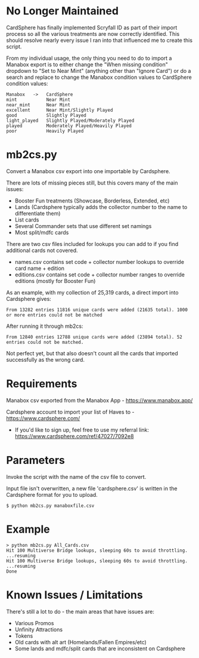 # No Longer Maintained
CardSphere has finally implemented Scryfall ID as part of their import process so all the various treatments
are now correctly identified. This should resolve nearly every issue I ran into that influenced me to create
this script.

From my individual usage, the only thing you need to do to import a Manabox export is to either change the
"When missing condition" dropdown to "Set to Near Mint" (anything other than "Ignore Card") or do a search
and replace to change the Manabox condition values to CardSphere condition values:

    Manabox   ->   CardSphere
    mint           Near Mint
    near_mint      Near Mint
    excellent      Near Mint/Slightly Played
    good           Slightly Played
    light_played   Slightly Played/Moderately Played
    played         Moderately Played/Heavily Played
    poor           Heavily Played

# mb2cs.py
Convert a Manabox csv export into one importable by Cardsphere.

There are lots of missing pieces still, but this covers many of the main issues:
- Booster Fun treatments (Showcase, Borderless, Extended, etc)
- Lands (Cardsphere typically adds the collector number to the name to differentiate them)
- List cards
- Several Commander sets that use different set namings
- Most split/mdfc cards

There are two csv files included for lookups you can add to if you find additional cards not covered.
- names.csv contains set code + collector number lookups to override card name + edition
- editions.csv contains set code + collector number ranges to override editions (mostly for Booster Fun)

As an example, with my collection of 25,319 cards, a direct import into Cardsphere gives:
```
From 13282 entries 11816 unique cards were added (21635 total). 1000 or more entries could not be matched
```

After running it through mb2cs:
```
From 12840 entries 12788 unique cards were added (23894 total). 52 entries could not be matched.
```

Not perfect yet, but that also doesn't count all the cards that imported successfully as the wrong card.

# Requirements

Manabox csv exported from the Manabox App - https://www.manabox.app/

Cardsphere account to import your list of Haves to - https://www.cardsphere.com/
- If you'd like to sign up, feel free to use my referral link: https://www.cardsphere.com/ref/47027/7092e8

# Parameters

Invoke the script with the name of the csv file to convert.

Input file isn't overwritten, a new file 'cardsphere.csv' is written in the Cardsphere format for you to upload.

```
$ python mb2cs.py manaboxfile.csv
```

# Example
```
> python mb2cs.py All_Cards.csv
Hit 100 Multiverse Bridge lookups, sleeping 60s to avoid throttling.
...resuming
Hit 100 Multiverse Bridge lookups, sleeping 60s to avoid throttling.
...resuming
Done
```

# Known Issues / Limitations
There's still a lot to do - the main areas that have issues are:
- Various Promos
- Unfinity Attractions
- Tokens
- Old cards with alt art (Homelands/Fallen Empires/etc)
- Some lands and mdfc/split cards that are inconsistent on Cardsphere
